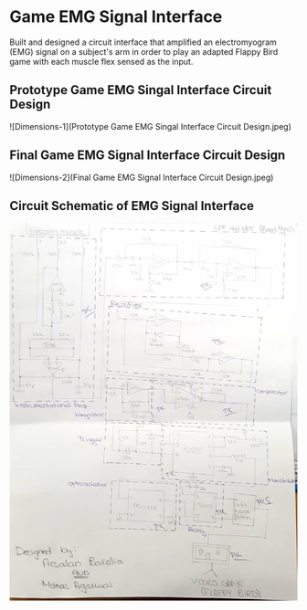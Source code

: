 # Game EMG Signal Interface

Built and designed a circuit interface that amplified an electromyogram (EMG) signal on a subject's arm in order to play an adapted Flappy Bird game with each muscle flex sensed as the input.

## Prototype Game EMG Singal Interface Circuit Design
![Dimensions-1](Prototype Game EMG Singal Interface Circuit Design.jpeg)

## Final Game EMG Signal Interface Circuit Design
![Dimensions-2](Final Game EMG Signal Interface Circuit Design.jpeg)

## Circuit Schematic of EMG Signal Interface
![Circuit_Schematic_of_EMG_Signal_Interface.jpg](Circuit_Schematic_of_EMG_Signal_Interface.jpg)
